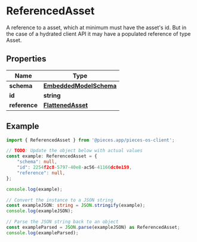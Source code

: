 
# ReferencedAsset

A reference to a asset, which at minimum must have the asset\'s id. But in the case of a hydrated client API it may have a populated reference of type Asset.

## Properties

Name | Type
------------ | -------------
**schema** | [**EmbeddedModelSchema**](EmbeddedModelSchema)
**id** | **string**
**reference** | [**FlattenedAsset**](FlattenedAsset)

## Example

```typescript
import { ReferencedAsset } from '@pieces.app/pieces-os-client';

// TODO: Update the object below with actual values
const example: ReferencedAsset = {
    "schema": null,
    "id": 2254f2c8-5797-40e8-ac56-41166dc0e159,
    "reference": null,
};

console.log(example);

// Convert the instance to a JSON string
const exampleJSON: string = JSON.stringify(example);
console.log(exampleJSON);

// Parse the JSON string back to an object
const exampleParsed = JSON.parse(exampleJSON) as ReferencedAsset;
console.log(exampleParsed);
```


